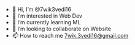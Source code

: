- 👋 Hi, I’m @7wik3vedi16
- 👀 I’m interested in Web Dev
- 🌱 I’m currently learning ML
- 💞️ I’m looking to collaborate on Website
- 📫 How to reach me 7wik.3vedi16@gmail.com

<!---
7wik3vedi16/7wik3vedi16 is a ✨ special ✨ repository because its `README.md` (this file) appears on your GitHub profile.
You can click the Preview link to take a look at your changes.
--->
